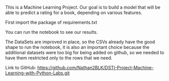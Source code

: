 This is a Machine Learning Project.
Our goal is to build a model that will be able to predict a rating for a book, depending on various features.

First import the package of requirements.txt

You can run the notebook to see our results.

The DataSets are improved in place, so the CSVs already have the good shape to run the notebook, it is also an important choice because the additional datasets were too big for being
added on github, so we needed to have them restricted only to the rows that we need.

Link to GitHub: https://github.com/Nathan2BLK/DSTI-Project-Machine-Learning-with-Python-Labs.git
